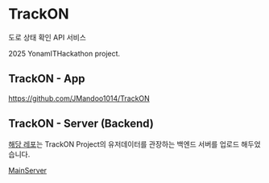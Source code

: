 # TrackON

도로 상태 확인 API 서비스

2025 YonamITHackathon project.

## TrackON - App

https://github.com/JMandoo1014/TrackON

## TrackON - Server (Backend)

[해당 레포](https://github.com/JMandoo1014/TrackON-userServer)는 TrackON Project의 유저데이터를 관장하는 백엔드 서버를 업로드 해두었습니다.

[MainServer](https://github.com/strain7626/TrackOnServer)
